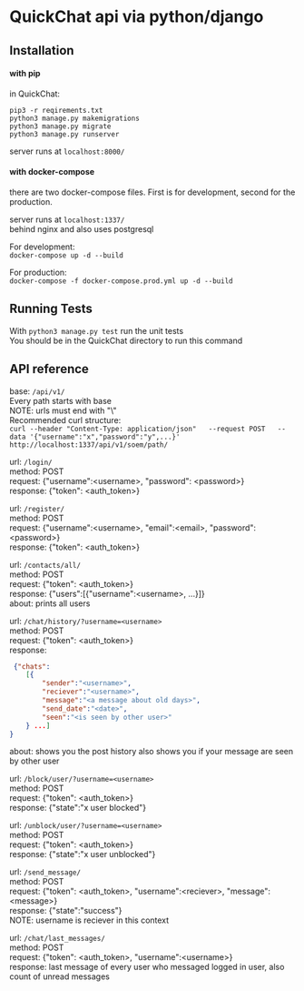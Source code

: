 # QuickChat api via python/django

## Installation
#### with pip
in QuickChat:

`pip3 -r reqirements.txt`  
`python3 manage.py makemigrations`  
`python3 manage.py migrate`  
`python3 manage.py runserver`  

server runs at `localhost:8000/`

#### with docker-compose
there are two docker-compose files. First is for development, second for the production. 

server runs at `localhost:1337/`  
behind nginx and also uses postgresql

For development:   
`docker-compose up -d --build` 

For production:   
`docker-compose -f docker-compose.prod.yml up -d --build` 


## Running Tests
With `python3 manage.py test` run the unit tests    
You should be in the QuickChat directory to run this command 

## API reference
base: `/api/v1/`  
Every path starts with base   
NOTE: urls must end with "\\"    
Recommended curl structure:    
`curl --header "Content-Type: application/json"   --request POST   --data '{"username":"x","password":"y",...}'   http://localhost:1337/api/v1/soem/path/`



url: `/login/`   
method: POST    
request: {"username":\<username\>, "password": \<password\>}  
response: {"token": \<auth_token\>}  

url: `/register/`  
method: POST    
request: {"username":\<username\>, "email":\<email\>, "password": \<password\>}  
response: {"token": \<auth_token\>}  

url: `/contacts/all/`    
method: POST  
request:  {"token": \<auth_token\>}  
response: {"users":\[{"username":\<username\>, ...}\]}   
about: prints all users


url: `/chat/history/?username=<username>`   
method: POST  
request:  {"token": \<auth_token\>}  
response:
```json
 {"chats":   
    [{
        "sender":"<username>",   
        "reciever":"<username>",   
        "message":"<a message about old days>",   
        "send_date":"<date>",    
        "seen":"<is seen by other user>"
    } ...]
}

```
about: shows you the post history also shows you if your message are seen by other user

url: `/block/user/?username=<username>`    
method: POST  
request:  {"token": \<auth_token\>}  
response:  {"state":"x user blocked"}

url: `/unblock/user/?username=<username>`    
method: POST  
request:  {"token": \<auth_token\>}  
response:  {"state":"x user unblocked"}

url: `/send_message/`    
method: POST  
request:  {"token": \<auth_token\>, "username":\<reciever\>, "message":\<message\>}  
response:  {"state":"success"}   
NOTE: username is reciever in this context 


url: `/chat/last_messages/`     
method: POST  
request:  {"token": \<auth_token\>, "username":\<username\>}  
response:  last message of every user who messaged logged in user, also count of unread messages

